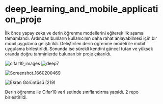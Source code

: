 # deep_learning_and_mobile_application_proje
İlk önce yapay zeka ve derin öğrenme modellerini eğiterek ilk aşama tamamlandı. Ardından bunların kullanıcının daha rahat anlayabilmesi için bir mobil uygulama geliştirildi. Geliştirilen derin öğrenme modeli ile mobil uygulama birleştirildi. Sonunda ise sürekli kendini güncel tutan ve yüksek oranda doğru tahminlerde bulunan bir proje çıkarıldı.

![cifar10_images](https://user-images.githubusercontent.com/82104183/186228506-a61cf3b3-1a4f-4aed-a8e1-2c6ff682a03a.jpg)
![deep7](https://user-images.githubusercontent.com/82104183/186228933-1e18efd3-6ace-4779-9690-bd9b60b97852.png)

![Screenshot_1660200469](https://user-images.githubusercontent.com/82104183/186228520-41ed1b88-3847-43a3-8846-b13048fd662f.png)

![Ekran Görüntüsü (219)](https://user-images.githubusercontent.com/82104183/186228893-07496d8c-0f06-4a65-9aae-a6cd708fac1b.png)


Derin öğrenme ile Cifar10 veri setinde sınıflandırma yapıldı.
2 repo birlestirildi.

